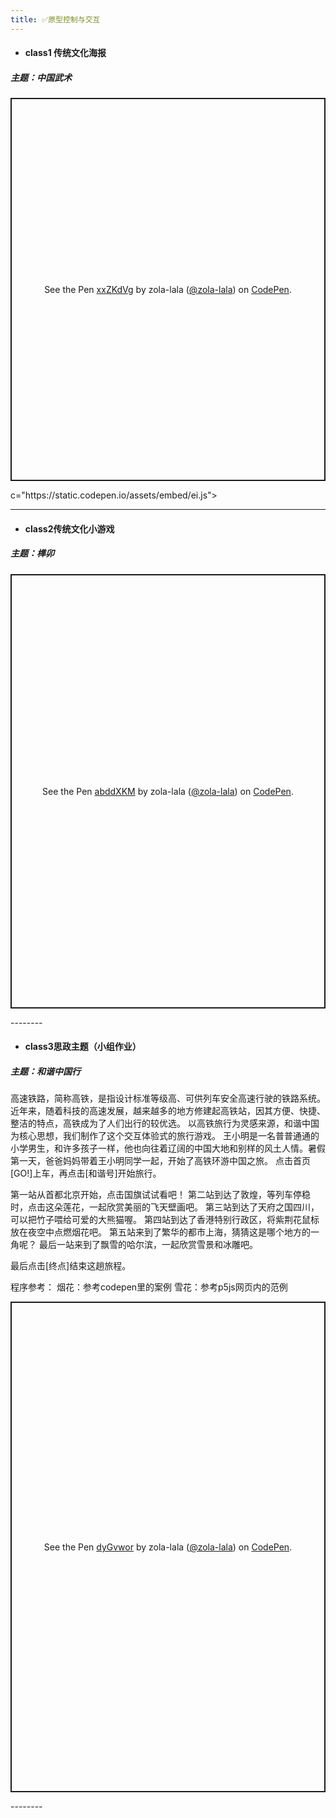 ```yaml
---
title: ✅原型控制与交互
---
```

* #### class1 传统文化海报
##### 主题：中国武术

<p class="codepen" data-height="613" data-theme-id="light" data-default-tab="result" data-user="zola-lala" data-slug-hash="xxZKdVg" style="height: 613px; box-sizing: border-box; display: flex; align-items: center; justify-content: center; border: 2px solid; margin: 1em 0; padding: 1em;" data-pen-title="xxZKdVg">
  <span>See the Pen <a href="https://codepen.io/zola-lala/pen/xxZKdVg">
  xxZKdVg</a> by zola-lala (<a href="https://codepen.io/zola-lala">@zola-lala</a>)
  on <a href="https://codepen.io">CodePen</a>.</span>
</p>
<script async src="https://static.codepen.io/assets/embed/ei.js"></script>c="https://static.codepen.io/assets/embed/ei.js"></script>
  
  

--------
* #### class2传统文化小游戏
##### 主题：榫卯

<p class="codepen" data-height="695" data-theme-id="light" data-default-tab="result" data-user="zola-lala" data-slug-hash="abddXKM" style="height: 695px; box-sizing: border-box; display: flex; align-items: center; justify-content: center; border: 2px solid; margin: 1em 0; padding: 1em;" data-pen-title="abddXKM">
  <span>See the Pen <a href="https://codepen.io/zola-lala/pen/abddXKM">
  abddXKM</a> by zola-lala (<a href="https://codepen.io/zola-lala">@zola-lala</a>)
  on <a href="https://codepen.io">CodePen</a>.</span>
</p>
<script async src="https://static.codepen.io/assets/embed/ei.js"></script>
--------

* #### class3思政主题（小组作业）

##### 主题：和谐中国行
高速铁路，简称高铁，是指设计标准等级高、可供列车安全高速行驶的铁路系统。近年来，随着科技的高速发展，越来越多的地方修建起高铁站，因其方便、快捷、整洁的特点，高铁成为了人们出行的较优选。
以高铁旅行为灵感来源，和谐中国为核心思想，我们制作了这个交互体验式的旅行游戏。
王小明是一名普普通通的小学男生，和许多孩子一样，他也向往着辽阔的中国大地和别样的风土人情。暑假第一天，爸爸妈妈带着王小明同学一起，开始了高铁环游中国之旅。
点击首页[GO!]上车，再点击[和谐号]开始旅行。

第一站从首都北京开始，点击国旗试试看吧！
第二站到达了敦煌，等列车停稳时，点击这朵莲花，一起欣赏美丽的飞天壁画吧。
第三站到达了天府之国四川，可以把竹子喂给可爱的大熊猫喔。
第四站到达了香港特别行政区，将紫荆花鼠标放在夜空中点燃烟花吧。
第五站来到了繁华的都市上海，猜猜这是哪个地方的一角呢？
最后一站来到了飘雪的哈尔滨，一起欣赏雪景和冰雕吧。

最后点击[终点]结束这趟旅程。

程序参考： 烟花：参考codepen里的案例 雪花：参考p5js网页内的范例


<p class="codepen" data-height="785" data-theme-id="light" data-default-tab="result" data-user="zola-lala" data-slug-hash="dyGvwor" style="height: 785px; box-sizing: border-box; display: flex; align-items: center; justify-content: center; border: 2px solid; margin: 1em 0; padding: 1em;" data-pen-title="dyGvwor">
  <span>See the Pen <a href="https://codepen.io/zola-lala/pen/dyGvwor">
  dyGvwor</a> by zola-lala (<a href="https://codepen.io/zola-lala">@zola-lala</a>)
  on <a href="https://codepen.io">CodePen</a>.</span>
</p>
<script async src="https://static.codepen.io/assets/embed/ei.js"></script>
--------